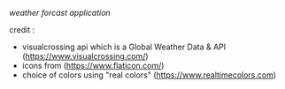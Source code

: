 *weather forcast application*

credit :
- visualcrossing api which is a Global Weather Data & API (https://www.visualcrossing.com/)
- icons from (https://www.flaticon.com/)
- choice of colors using "real colors" (https://www.realtimecolors.com) 
